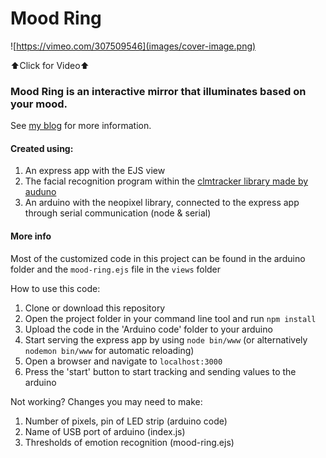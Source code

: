 # Mood Ring

![https://vimeo.com/307509546](images/cover-image.png)

⬆️Click for Video⬆️

### Mood Ring is an interactive mirror that illuminates based on your mood.

See [my blog](http://www.blog.calebfergie.com/2018/12/04/mood-ring/) for more information.

#### Created using:
1. An express app with the EJS view
2. The facial recognition program within the [clmtracker library made by auduno](https://github.com/auduno/clmtrackr)
3. An arduino with the neopixel library, connected to the express app through serial communication (node & serial)


#### More info

Most of the customized code in this project can be found in the arduino folder and the `mood-ring.ejs` file in the `views` folder

How to use this code:
1. Clone or download this repository
2. Open the project folder in your command line tool and run `npm install`
3. Upload the code in the 'Arduino code' folder to your arduino
4. Start serving the express app by using `node bin/www` (or alternatively `nodemon bin/www` for automatic reloading)
5. Open a browser and navigate to `localhost:3000`
6. Press the 'start' button to start tracking and sending values to the arduino

Not working? Changes you may need to make:
1. Number of pixels, pin of LED strip (arduino code)
2. Name of USB port of arduino (index.js)
3. Thresholds of emotion recognition (mood-ring.ejs)